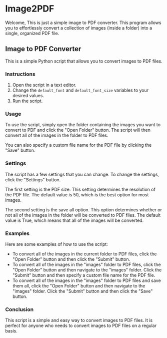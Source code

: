 # Image2PDF
Welcome, This is just a simple image to PDF converter. This program allows you to effortlessly convert a collection of images (inside a folder) into a single, organized PDF file. 

## Image to PDF Converter

This is a simple Python script that allows you to convert images to PDF files.

### Instructions

1. Open the script in a text editor.
2. Change the `default_font` and `default_font_size` variables to your desired values.
3. Run the script.

### Usage

To use the script, simply open the folder containing the images you want to convert to PDF and click the "Open Folder" button. The script will then convert all of the images in the folder to PDF files.

You can also specify a custom file name for the PDF file by clicking the "Save" button.

### Settings

The script has a few settings that you can change. To change the settings, click the "Settings" button.

The first setting is the PDF size. This setting determines the resolution of the PDF file. The default value is 50, which is the best option for most images.

The second setting is the save all option. This option determines whether or not all of the images in the folder will be converted to PDF files. The default value is True, which means that all of the images will be converted.

### Examples

Here are some examples of how to use the script:

* To convert all of the images in the current folder to PDF files, click the "Open Folder" button and then click the "Submit" button.
* To convert all of the images in the "images" folder to PDF files, click the "Open Folder" button and then navigate to the "images" folder. Click the "Submit" button and then specify a custom file name for the PDF file.
* To convert all of the images in the "images" folder to PDF files and save them all, click the "Open Folder" button and then navigate to the "images" folder. Click the "Submit" button and then click the "Save" button.

### Conclusion

This script is a simple and easy way to convert images to PDF files. It is perfect for anyone who needs to convert images to PDF files on a regular basis.
